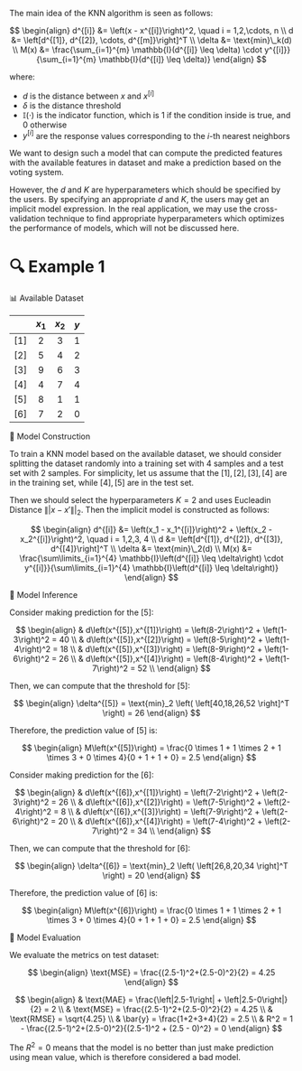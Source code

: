 The main idea of the KNN algorithm is seen as follows:

$$
\begin{align}
d^{[i]} &= \left(x - x^{[i]}\right)^2, \quad i = 1,2,\cdots, n \\
d &= \left[d^{[1]}, d^{[2]}, \cdots, d^{[m]}\right]^T \\
\delta &= \text{min}\_k(d) \\
M(x) &= \frac{\sum_{i=1}^{m} \mathbb{I}(d^{[i]} \leq \delta) \cdot y^{[i]}}{\sum_{i=1}^{m} \mathbb{I}(d^{[i]} \leq \delta)}
\end{align}
$$

where:
- $d$ is the distance between $x$ and $x^{[i]}$
- $\delta$ is the distance threshold 
- $\mathbb{I}(\cdot)$ is the indicator function, which is 1 if the condition inside is true, and 0 otherwise
- $y^{[i]}$ are the response values corresponding to the $i$-th nearest neighbors

We want to design such a model that can compute the predicted features with the available features in dataset and make a prediction based on the voting system. 

However, the $d$ and $K$ are hyperparameters which should be specified by the users. By specifying an appropriate $d$ and $K$, the users may get an implicit model expression. In the real application, we may use the cross-validation technique to find appropriate hyperparameters which optimizes the performance of models, which will not be discussed here.

# 🔍 Example 1
📊 Available Dataset

<div align="center">

|     |   $x_1$   |   $x_2$   |   $y$   |
|-----|:---------:|:---------:|:-------:|
| [1] |     2     |     3     |    1    |
| [2] |     5     |     4     |    2    |
| [3] |     9     |     6     |    3    |
| [4] |     4     |     7     |    4    |
| [5] |     8     |     1     |    1    |
| [6] |     7     |     2     |    0    |

</div>


🔑 Model Construction

To train a KNN model based on the available dataset, we should consider splitting the dataset randomly into a training set with 4 samples and a test set with 2 samples. For simplicity, let us assume that the $[1],[2],[3],[4]$ are in the training set, while $[4],[5]$ are in the test set.

Then we should select the hyperparameters $K = 2$ and uses Eucleadin Distance $\||x - x'\||_2$. Then the implicit model is constructed as follows:

$$
\begin{align}
d^{[i]} &= \left(x_1 - x_1^{[i]}\right)^2 +  \left(x_2 - x_2^{[i]}\right)^2, \quad i = 1,2,3, 4 \\
d &= \left[d^{[1]}, d^{[2]}, d^{[3]}, d^{[4]}\right]^T \\
\delta &= \text{min}\_2(d) \\
M(x) &= \frac{\sum\limits_{i=1}^{4} \mathbb{I}\left(d^{[i]} \leq \delta\right) \cdot y^{[i]}}{\sum\limits_{i=1}^{4} \mathbb{I}\left(d^{[i]} \leq \delta\right)}
\end{align}
$$

🔮 Model Inference

Consider making prediction for the $[5]$: 

$$
\begin{align}
& d\left(x^{[5]},x^{[1]}\right) = \left(8-2\right)^2 + \left(1-3\right)^2 = 40 \\
& d\left(x^{[5]},x^{[2]}\right) = \left(8-5\right)^2 + \left(1-4\right)^2 = 18 \\
& d\left(x^{[5]},x^{[3]}\right) = \left(8-9\right)^2 + \left(1-6\right)^2 = 26 \\
& d\left(x^{[5]},x^{[4]}\right) = \left(8-4\right)^2 + \left(1-7\right)^2 = 52 \\
\end{align}
$$

Then, we can compute that the threshold for [5]: 

$$
\begin{align}
\delta^{[5]} = \text{min}_2 \left( \left[40,18,26,52 \right]^T \right) = 26 
\end{align}
$$

Therefore, the prediction value of [5] is:

$$
\begin{align}
M\left(x^{[5]}\right) = \frac{0 \times 1 + 1 \times 2 + 1 \times 3 + 0 \times 4}{0 + 1 + 1 + 0} = 2.5
\end{align}
$$


Consider making prediction for the $[6]$: 

$$
\begin{align}
& d\left(x^{[6]},x^{[1]}\right) = \left(7-2\right)^2 + \left(2-3\right)^2 = 26 \\
& d\left(x^{[6]},x^{[2]}\right) = \left(7-5\right)^2 + \left(2-4\right)^2 = 8 \\
& d\left(x^{[6]},x^{[3]}\right) = \left(7-9\right)^2 + \left(2-6\right)^2 = 20 \\
& d\left(x^{[6]},x^{[4]}\right) = \left(7-4\right)^2 + \left(2-7\right)^2 = 34 \\
\end{align}
$$

Then, we can compute that the threshold for [6]: 

$$
\begin{align}
\delta^{[6]} = \text{min}_2 \left( \left[26,8,20,34 \right]^T \right) = 20 
\end{align}
$$

Therefore, the prediction value of [6] is:

$$
\begin{align}
M\left(x^{[6]}\right) = \frac{0 \times 1 + 1 \times 2 + 1 \times 3 + 0 \times 4}{0 + 1 + 1 + 0} = 2.5
\end{align}
$$

🧮 Model Evaluation

We evaluate the metrics on test dataset:

$$
\begin{align}
\text{MSE} = \frac{(2.5-1)^2+(2.5-0)^2}{2} = 4.25
\end{align}
$$

$$
\begin{align}
& \text{MAE} = \frac{\left|2.5-1\right| + \left|2.5-0\right|}{2} = 2 \\
& \text{MSE} = \frac{(2.5-1)^2+(2.5-0)^2}{2} = 4.25 \\
& \text{RMSE} = \sqrt{4.25} \\
& \bar{y} = \frac{1+2+3+4}{2} = 2.5 \\
& R^2 = 1 - \frac{(2.5-1)^2+(2.5-0)^2}{(2.5-1)^2 + (2.5 - 0)^2} = 0
\end{align}
$$

The $R^2 = 0$ means that the model is no better than just make prediction using mean value, which is therefore considered a bad model.
